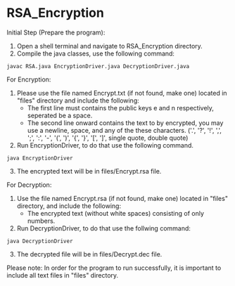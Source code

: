 # RSA_Encryption


 
Initial Step (Prepare the program):
1. Open a shell terminal and navigate to RSA_Encryption directory.  
2. Compile the java classes, use the following command: 
```console
javac RSA.java EncryptionDriver.java DecryptionDriver.java 
```

For Encryption:
1. Please use the file named Encrypt.txt (if not found, make one) located in "files" directory and include the following:
    - The first line must contains the public keys e and n respectively, seperated be a space.
    - The second line onward contains the text to by encrypted, you may use a newline, space, and any
    of the these characters. 
    ('.', '?', '!', ',', ';', ':', '-', '(', ')', '{', '}', '[', ']', single quote, double quote)
2. Run EncryptionDriver, to do that use the following command. 
```console
java EncryptionDriver
```
3. The encrypted text will be in files/Encrypt.rsa file. 

For Decryption: 
1. Use the file named Encrypt.rsa (if not found, make one) located in "files" directory, and include the following: 
    - The encrypted text (without white spaces) consisting of only numbers. 
2. Run DecryptionDriver, to do that use the follwing command:   
```console
java DecryptionDriver
```
3. The decrypted file will be in files/Decrypt.dec file. 

Please note: In order for the program to run successfully, it is important to include all text files in "files" directory. 

